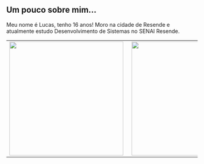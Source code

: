 Um pouco sobre mim...
---
Meu nome é Lucas, tenho 16 anos! Moro na cidade de Resende e atualmente estudo Desenvolvimento de Sistemas no SENAI Resende.

<center>
<table>
    <tr>
        <td><img width="300px" align="left" src="https://github-readme-stats.vercel.app/api/top-langs/?username=LucasSleal&hide=html&layout=compact&theme=buefy" /></td>
        <td><img width="300px" align="right" src="https://github-readme-stats.vercel.app/api?username=LucasSleal&theme=buefy"/></td>
    </tr>   
</table>
</center>  